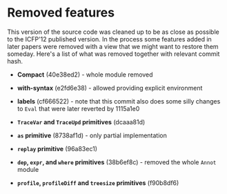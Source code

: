 Removed features
================

This version of the source code was cleaned up to be as close as possible to the
ICFP'12 published version.  In the process some features added in later papers
were removed with a view that we might want to restore them someday.  Here's a
list of what was removed together with relevant commit hash.

  * **Compact** (40e38ed2) - whole module removed

  * **with-syntax** (e2fd6e38) - allowed providing explicit environment

  * **labels** (cf666522) - note that this commit also does some silly changes
      to `Eval` that were later reverted by 1115a1e0

  * **`TraceVar` and `TraceUpd` primitives** (dcaaa81d)

  * **`as` primitive** (8738af1d) - only partial implementation

  * **`replay` primitive** (96a83ec1)

  * **`dep`, `expr`, and `where` primitives** (38b6ef8c) - removed the whole
      `Annot` module

  * **`profile`, `profileDiff` and `treesize` primitives** (f90b8df6)
